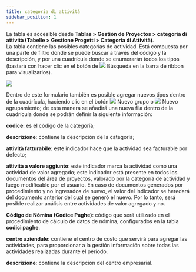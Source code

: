 ```yaml
---
title: categoria di attività
sidebar_position: 1
---
```


La tabla es accesible desde **Tablas > Gestión de Proyectos > categoria di attività (Tabelle > Gestione Progetti > Categoria di Attività)**.  
La tabla contiene las posibles categorías de actividad. Está compuesta por una parte de filtro donde se puede buscar a través del código y la descripción, y por una cuadrícula donde se enumerarán todos los tipos (bastará con hacer clic en el botón de ![](/img/neutral/common/search.png) Búsqueda en la barra de ribbon para visualizarlos).

![](/img/it-it/configurations/tables/projects/task-category.png)

Dentro de este formulario también es posible agregar nuevos tipos dentro de la cuadrícula, haciendo clic en el botón ![](/img/neutral/common/new-child.png) Nuevo grupo o ![](/img/neutral/common/new-brother.png) Nuevo agrupamiento; de esta manera se añadirá una nueva fila dentro de la cuadrícula donde se podrán definir la siguiente información:

**codice**: es el código de la categoría;  

**descrizione**: contiene la descripción de la categoría;  

**attività fatturabile**: este indicador hace que la actividad sea facturable por defecto;  

**attività a valore aggiunto**: este indicador marca la actividad como una actividad de valor agregado; este indicador está presente en todos los documentos del área de proyectos, valorado por la categoría de actividad y luego modificable por el usuario. En caso de documentos generados por procedimiento y no ingresados de nuevo, el valor del indicador se heredará del documento anterior del cual se generó el nuevo. Por lo tanto, será posible realizar análisis entre actividades de valor agregado y no.  

**Código de Nómina (Codice Paghe)**: código que será utilizado en el procedimiento de cálculo de datos de nómina, configurados en la tabla **codici paghe**.  

**centro aziendale**: contiene el centro de costo que servirá para agregar las actividades, para proporcionar a la gestión información sobre todas las actividades realizadas durante el período.  

**descrizione**: contiene la descripción del centro empresarial.
